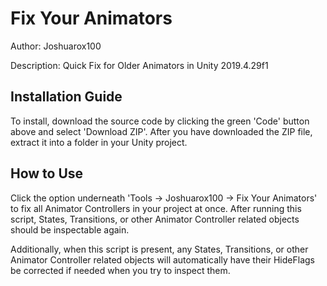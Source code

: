 # Fix Your Animators
Author: Joshuarox100

Description: Quick Fix for Older Animators in Unity 2019.4.29f1

## Installation Guide
To install, download the source code by clicking the green 'Code' button above and select 'Download ZIP'.
After you have downloaded the ZIP file, extract it into a folder in your Unity project.

## How to Use
Click the option underneath 'Tools -> Joshuarox100 -> Fix Your Animators' to fix all Animator Controllers in your project at once. After running this script, States, Transitions, or other Animator Controller related objects should be inspectable again. 

Additionally, when this script is present, any States, Transitions, or other Animator Controller related objects will automatically have their HideFlags be corrected if needed when you try to inspect them.
